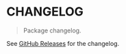 # CHANGELOG

> Package changelog.

See [GitHub Releases](https://github.com/stdlib-js/math-base-assert-is-probability/releases) for the changelog.